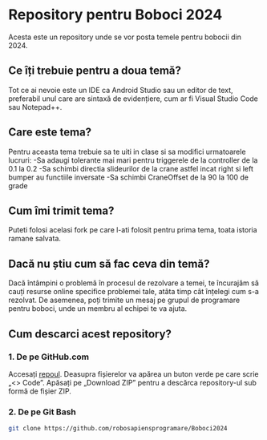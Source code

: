 # Repository pentru Boboci 2024

Acesta este un repository unde se vor posta temele pentru bobocii din 2024.

## Ce îți trebuie pentru a doua temă?

Tot ce ai nevoie este un IDE ca Android Studio sau un editor de text, preferabil unul care are sintaxă de evidențiere, cum ar fi Visual Studio Code sau Notepad++.

## Care este tema?

Pentru aceasta tema trebuie sa te uiti in clase si sa modifici urmatoarele lucruri:
-Sa adaugi tolerante mai mari pentru triggerele de la controller de la 0.1 la 0.2
-Sa schimbi directia slideurilor de la crane astfel incat right si left bumper au functiile inversate
-Sa schimbi CraneOffset de la 90 la 100 de grade

## Cum îmi trimit tema?

Puteti folosi acelasi fork pe care l-ati folosit pentru prima tema, toata istoria ramane salvata.

## Dacă nu știu cum să fac ceva din temă?

Dacă întâmpini o problemă în procesul de rezolvare a temei, te încurajăm să cauți resurse online specifice problemei tale, atâta timp cât înțelegi cum s-a rezolvat. De asemenea, poți trimite un mesaj pe grupul de programare pentru boboci, unde un membru al echipei te va ajuta.

## Cum descarci acest repository?

### 1. De pe GitHub.com

Accesați [repoul](https://github.com/robosapiensprogramare/Boboci2024). Deasupra fișierelor va apărea un buton verde pe care scrie „<> Code”. Apăsați pe „Download ZIP” pentru a descărca repository-ul sub formă de fișier ZIP.

### 2. De pe Git Bash

```bash
git clone https://github.com/robosapiensprogramare/Boboci2024
```
